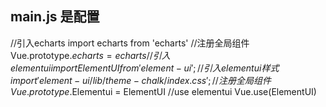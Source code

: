 ## main.js 是配置
//引入echarts
import echarts from 'echarts'
//注册全局组件
Vue.prototype.$echarts = echarts
//引入elementui
import ElementUI from 'element-ui';
//引入elementui样式
import 'element-ui/lib/theme-chalk/index.css';
//注册全局组件
Vue.prototype.$Elementui = ElementUI
//use elementui
Vue.use(ElementUI)
